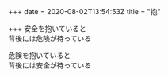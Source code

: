 +++
date = 2020-08-02T13:54:53Z
title = "抱"

+++
安全を抱いていると  
背後には危険が待っている  
  
危険を抱いていると  
背後には安全が待っている  